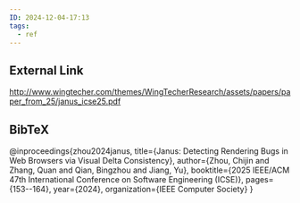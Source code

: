 ```yaml
---
ID: 2024-12-04-17:13
tags:
  - ref
---
```

## External Link

http://www.wingtecher.com/themes/WingTecherResearch/assets/papers/paper_from_25/janus_icse25.pdf
## BibTeX

@inproceedings{zhou2024janus,
  title={Janus: Detecting Rendering Bugs in Web Browsers via Visual Delta Consistency},
  author={Zhou, Chijin and Zhang, Quan and Qian, Bingzhou and Jiang, Yu},
  booktitle={2025 IEEE/ACM 47th International Conference on Software Engineering (ICSE)},
  pages={153--164},
  year={2024},
  organization={IEEE Computer Society}
}